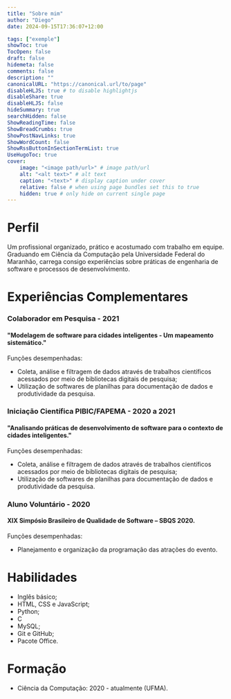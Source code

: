 ```yaml
---
title: "Sobre mim"
author: "Diego"
date: 2024-09-15T17:36:07+12:00

tags: ["exemple"]
showToc: true
TocOpen: false
draft: false
hidemeta: false
comments: false
description: ""
canonicalURL: "https://canonical.url/to/page"
disableHLJS: true # to disable highlightjs
disableShare: true
disableHLJS: false
hideSummary: true
searchHidden: false
ShowReadingTime: false
ShowBreadCrumbs: true
ShowPostNavLinks: true
ShowWordCount: false
ShowRssButtonInSectionTermList: true
UseHugoToc: true
cover:
    image: "<image path/url>" # image path/url
    alt: "<alt text>" # alt text
    caption: "<text>" # display caption under cover
    relative: false # when using page bundles set this to true
    hidden: true # only hide on current single page
---
```


# Perfil
 Um profissional organizado, prático e  acostumado com trabalho em equipe.  Graduando em Ciência da Computação pela  Universidade Federal do Maranhão, carrega  consigo experiências sobre práticas de  engenharia de software e processos de  desenvolvimento.

# Experiências Complementares
### Colaborador em Pesquisa - 2021
#### "Modelagem de software para cidades inteligentes - Um mapeamento sistemático."
Funções desempenhadas:
- Coleta, análise e filtragem de dados através de trabalhos científicos acessados por meio de bibliotecas digitais de pesquisa;
- Utilização de softwares de planilhas para documentação de dados e produtividade da pesquisa.
 
### Iniciação Científica PIBIC/FAPEMA - 2020 a 2021
#### "Analisando práticas de desenvolvimento de software para o contexto de cidades inteligentes."

Funções desempenhadas:
- Coleta, análise e filtragem de dados através de trabalhos científicos acessados por meio de bibliotecas digitais de pesquisa;
- Utilização de softwares de planilhas para documentação de dados e produtividade da pesquisa.

### Aluno Voluntário - 2020
#### XIX Simpósio Brasileiro de Qualidade de Software – SBQS 2020.
Funções desempenhadas:
- Planejamento e organização da programação das atrações do evento.

 # Habilidades
- Inglês básico;
- HTML, CSS e JavaScript;
- Python;
- C
- MySQL;
- Git e GitHub;
- Pacote Office.

 # Formação
 - Ciência da Computação: 2020 - atualmente (UFMA).